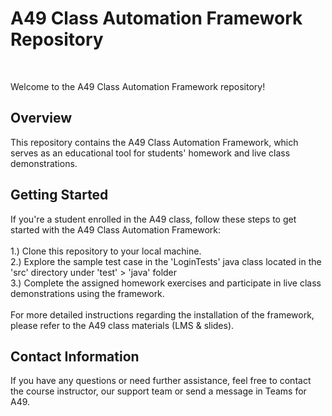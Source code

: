 <h1>A49 Class Automation Framework Repository</h1><br>

Welcome to the A49 Class Automation Framework repository! <br>

<h2>Overview</h2>
This repository contains the A49 Class Automation Framework, which serves as an educational tool for students' homework and live class demonstrations.

<h2>Getting Started</h2>
If you're a student enrolled in the A49 class, follow these steps to get started with the A49 Class Automation Framework:<br><br>
1.) Clone this repository to your local machine. <br>
2.) Explore the sample test case in the 'LoginTests' java class located in the 'src' directory under 'test' > 'java' folder <br>
3.) Complete the assigned homework exercises and participate in live class demonstrations using the framework. <br><br>
For more detailed instructions regarding the installation of the framework, please refer to the A49 class materials (LMS & slides).

<h2>Contact Information</h2>
If you have any questions or need further assistance, feel free to contact the course instructor, our support team or send a message in Teams for A49.  

